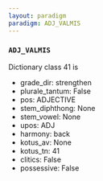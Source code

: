 ```yaml
---
layout: paradigm
paradigm: ADJ_VALMIS
---
```

### ` ADJ_VALMIS `

Dictionary class 41 is
* grade_dir: strengthen
* plurale_tantum: False
* pos: ADJECTIVE
* stem_diphthong: None
* stem_vowel: None
* upos: ADJ
* harmony: back
* kotus_av: None
* kotus_tn: 41
* clitics: False
* possessive: False
